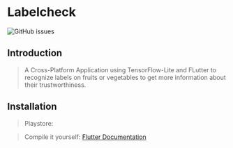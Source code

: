 # Labelcheck

![GitHub issues](https://img.shields.io/github/issues/phibr0/labelcheck?style=flat-square)
## Introduction

>A Cross-Platform Application using TensorFlow-Lite and FLutter to recognize labels on fruits or vegetables to get more information about their trustworthiness.

## Installation

>Playstore:

>Compile it yourself: [Flutter Documentation](https://flutter.dev/docs/deployment/android#building-the-app-for-release)
